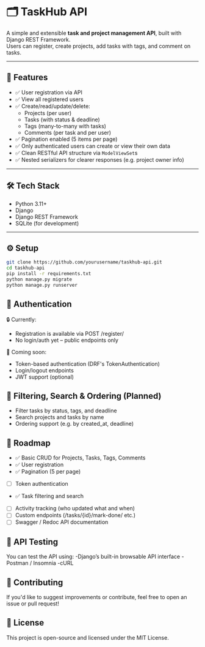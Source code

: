 # 🗂️ TaskHub API

A simple and extensible **task and project management API**, built with Django REST Framework.  
Users can register, create projects, add tasks with tags, and comment on tasks.

---

## 🚀 Features

- ✅ User registration via API
- ✅ View all registered users
- ✅ Create/read/update/delete:
  - Projects (per user)
  - Tasks (with status & deadline)
  - Tags (many-to-many with tasks)
  - Comments (per task and per user)
- ✅ Pagination enabled (5 items per page)
- ✅ Only authenticated users can create or view their own data
- ✅ Clean RESTful API structure via `ModelViewSet`s
- ✅ Nested serializers for clearer responses (e.g. project owner info)

---

## 🛠 Tech Stack

- Python 3.11+
- Django
- Django REST Framework
- SQLite (for development)

---

## ⚙️ Setup

```bash
git clone https://github.com/yourusername/taskhub-api.git
cd taskhub-api
pip install -r requirements.txt
python manage.py migrate
python manage.py runserver
```

## 🔐 Authentication

🔒 Currently:

- Registration is available via POST /register/
- No login/auth yet – public endpoints only

🧪 Coming soon:

- Token-based authentication (DRF's TokenAuthentication)
- Login/logout endpoints
- JWT support (optional)

## 🧭 Filtering, Search & Ordering (Planned)

- Filter tasks by status, tags, and deadline
- Search projects and tasks by name
- Ordering support (e.g. by created_at, deadline)

## 📅 Roadmap

- ✅ Basic CRUD for Projects, Tasks, Tags, Comments
- ✅ User registration
- ✅ Pagination (5 per page)
- [ ] Token authentication
- ✅ Task filtering and search
- [ ] Activity tracking (who updated what and when)
- [ ] Custom endpoints (/tasks/{id}/mark-done/ etc.)
- [ ] Swagger / Redoc API documentation

## 🧪 API Testing

You can test the API using:
-Django’s built-in browsable API interface
-Postman / Insomnia
-cURL

## 🤝 Contributing

If you'd like to suggest improvements or contribute, feel free to open an issue or pull request!

## 📜 License

This project is open-source and licensed under the MIT License.
